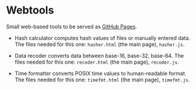 # Webtools

Small web-based tools to be served as [GitHub Pages](https://ahtotruu.github.io/webtools/).

* Hash calculator computes hash values of files or manually entered data.
  The files needed for this one: `hasher.html` (the main page), `hasher.js`.

* Data recoder converts data between base-16, base-32, base-64.
  The files needed for this one: `recoder.html` (the main page), `recoder.js`.

* Time formatter converts POSIX time values to human-readable format.
  The files needed for this one: `timefmt.html` (the main page), `timefmt.js`.

